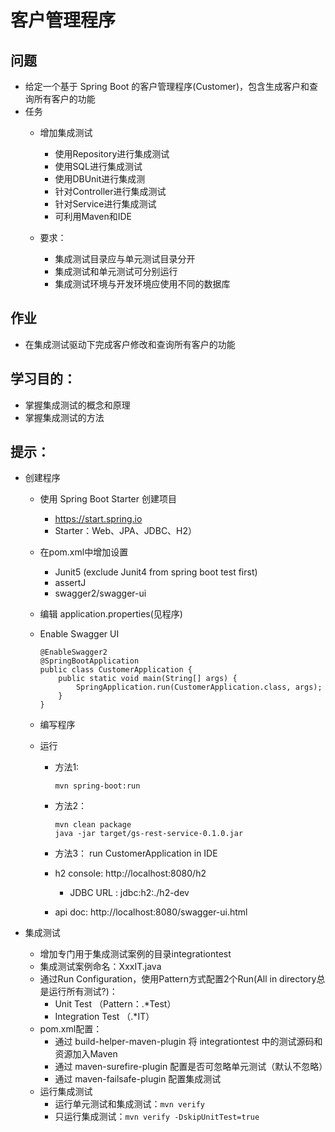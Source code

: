 # 客户管理程序

## 问题

* 给定一个基于 Spring Boot 的客户管理程序(Customer)，包含生成客户和查询所有客户的功能
* 任务
	* 增加集成测试

		* 使用Repository进行集成测试
		* 使用SQL进行集成测试
		* 使用DBUnit进行集成测
		* 针对Controller进行集成测试
		* 针对Service进行集成测试
		* 可利用Maven和IDE

	* 要求：
	 	* 集成测试目录应与单元测试目录分开
		* 集成测试和单元测试可分别运行
		* 集成测试环境与开发环境应使用不同的数据库
		
		
## 作业 

* 在集成测试驱动下完成客户修改和查询所有客户的功能


## 学习目的：
* 掌握集成测试的概念和原理
* 掌握集成测试的方法

## 提示：
* 创建程序
	* 使用 Spring Boot Starter 创建项目
		* https://start.spring.io 
		* Starter：Web、JPA、JDBC、H2）
	* 在pom.xml中增加设置
		* Junit5 (exclude Junit4 from spring boot test first)
		* assertJ
		* swagger2/swagger-ui
	* 编辑 application.properties(见程序)
	* Enable Swagger UI
	     
		```
		@EnableSwagger2
		@SpringBootApplication
		public class CustomerApplication {
			public static void main(String[] args) {
				SpringApplication.run(CustomerApplication.class, args);
			}	
		}
		```
	* 编写程序
	* 运行
		* 方法1:
		
			```
			mvn spring-boot:run
			```
			
		* 方法2：
		
			```
			mvn clean package
			java -jar target/gs-rest-service-0.1.0.jar
			```
		* 方法3： run CustomerApplication in IDE

		* h2 console: http://localhost:8080/h2 
			* JDBC URL : jdbc:h2:./h2-dev
		* api doc: http://localhost:8080/swagger-ui.html

* 集成测试
	* 增加专门用于集成测试案例的目录integrationtest
	* 集成测试案例命名：XxxIT.java
	* 通过Run Configuration，使用Pattern方式配置2个Run(All in directory总是运行所有测试?)：
		* Unit Test （Pattern：.*Test）
		* Integration Test （.*IT）
	* pom.xml配置：
		* 通过 build-helper-maven-plugin 将 integrationtest 中的测试源码和资源加入Maven
		* 通过 maven-surefire-plugin 配置是否可忽略单元测试（默认不忽略）
		* 通过 maven-failsafe-plugin 配置集成测试
	* 运行集成测试
		* 运行单元测试和集成测试：``` mvn verify ```
		* 只运行集成测试：```mvn verify -DskipUnitTest=true ```
		
	

